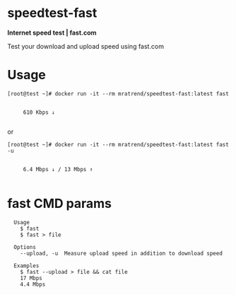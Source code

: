 # speedtest-fast
**Internet speed test | fast.com**  

Test your download and upload speed using fast.com  

# Usage
```
[root@test ~]# docker run -it --rm mratrend/speedtest-fast:latest fast 


     610 Kbps ↓


```
or
```
[root@test ~]# docker run -it --rm mratrend/speedtest-fast:latest fast -u


     6.4 Mbps ↓ / 13 Mbps ↑


```
# fast CMD params
```
  Usage
    $ fast
    $ fast > file

  Options
    --upload, -u  Measure upload speed in addition to download speed

  Examples
    $ fast --upload > file && cat file
    17 Mbps
    4.4 Mbps
```
